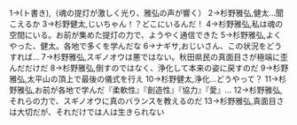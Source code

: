 1→(ト書き),（魂の提灯が激しく光り、雅弘の声が響く）
2→杉野雅弘,健太...聞こえるか
3→杉野健太,じいちゃん！？どこにいるんだ！
4→杉野雅弘,私は魂の空間にいる。お前が集めた提灯の力で、ようやく通信できた
5→杉野雅弘,よくやった、健太。各地で多くを学んだな
6→ナギサ,おじいさん、この状況をどうすれば...
7→杉野雅弘,スギノオウは悪ではない。秋田県民の真面目さが極端に歪んだだけだ
8→杉野雅弘,倒すのではなく、浄化して本来の姿に戻すのだ
9→杉野雅弘,太平山の頂上で最後の儀式を行え
10→杉野健太,浄化...どうやって？
11→杉野雅弘,お前が各地で学んだ『柔軟性』『創造性』『協力』『愛』...
12→杉野雅弘,それらの力で、スギノオウに真のバランスを教えるのだ
13→杉野雅弘,真面目さは大切だが、それだけでは人は生きられない
